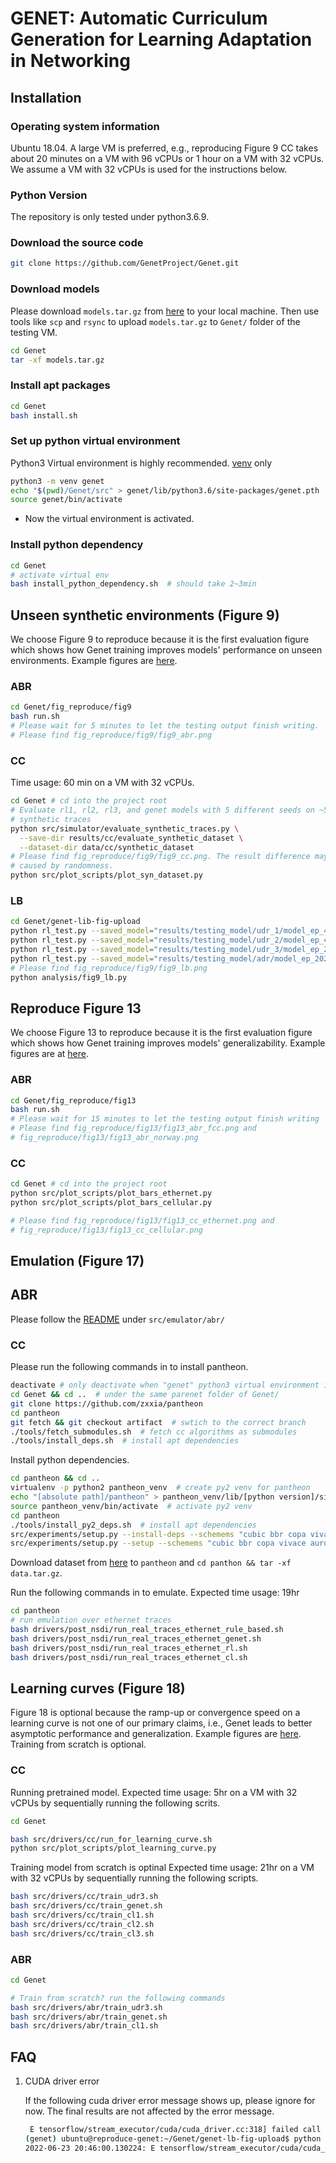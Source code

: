 # GENET: Automatic Curriculum Generation for Learning Adaptation in Networking

## Installation

### Operating system information
Ubuntu 18.04. A large VM is preferred, e.g., reproducing Figure 9 CC takes
about 20 minutes on a VM with 96 vCPUs or 1 hour on a VM with 32 vCPUs. We
assume a VM with 32 vCPUs is used for the instructions below.

### Python Version
The repository is only tested under python3.6.9.

### Download the source code

```bash
git clone https://github.com/GenetProject/Genet.git 
```

### Download models
Please download ```models.tar.gz``` from [here](https://drive.google.com/file/d/1QxMLyffHlox8r6aSpVj37JEQ4_dyb2iN/view?usp=sharing) to your local machine.
Then use tools like ```scp``` and ```rsync``` to upload ```models.tar.gz``` to
```Genet/``` folder of the testing VM. 
```bash
cd Genet
tar -xf models.tar.gz
```

### Install apt packages

```bash
cd Genet
bash install.sh
```

### Set up python virtual environment
Python3 Virtual environment is highly recommended.
[venv](https://docs.python.org/3.7/library/venv.html) only
```bash
python3 -m venv genet
echo "$(pwd)/Genet/src" > genet/lib/python3.6/site-packages/genet.pth
source genet/bin/activate
  ```
  <!-- - [virtualenv](https://virtualenv.pypa.io/en/latest/) only -->
  <!-- ```bash -->
  <!-- virtualenv -p python3 genet -->
  <!-- echo "[absolute path]/Genet/src" > genet/lib/[python version]/site-packages/genet.pth -->
  <!-- source genet/bin/activate -->
  <!-- ``` -->
  <!-- - [virtualenv](https://virtualenv.pypa.io/en/latest/) and [virtualenvwrapper](https://virtualenvwrapper.readthedocs.io/en/latest/) -->
  <!-- ```bash -->
  <!-- mkvirtualenv -a Genet/ -p python3 genet -->
  <!-- workon genet -->
  <!-- add2virtualenv src/ -->
  <!-- ``` -->
- Now the virtual environment is activated.

### Install python dependency
```bash
cd Genet
# activate virtual env
bash install_python_dependency.sh  # should take 2~3min
```

## Unseen synthetic environments (Figure 9)
We choose Figure 9 to reproduce because it is the first evaluation figure 
which shows how Genet training improves models' performance on unseen
environments. Example figures are [here](/fig_reproduce/fig9).


### ABR
```bash
cd Genet/fig_reproduce/fig9
bash run.sh
# Please wait for 5 minutes to let the testing output finish writing.
# Please find fig_reproduce/fig9/fig9_abr.png
```

### CC
Time usage: 60 min on a VM with 32 vCPUs.
```bash
cd Genet # cd into the project root
# Evaluate rl1, rl2, rl3, and genet models with 5 different seeds on ~500
# synthetic traces
python src/simulator/evaluate_synthetic_traces.py \
  --save-dir results/cc/evaluate_synthetic_dataset \
  --dataset-dir data/cc/synthetic_dataset
# Please find fig_reproduce/fig9/fig9_cc.png. The result difference may be 
# caused by randomness.
python src/plot_scripts/plot_syn_dataset.py
```
### LB
```bash
cd Genet/genet-lib-fig-upload
python rl_test.py --saved_model="results/testing_model/udr_1/model_ep_49600.ckpt" # example output: [-4.80, 0.07]
python rl_test.py --saved_model="results/testing_model/udr_2/model_ep_44000.ckpt" # example output: [-3.87, 0.08]
python rl_test.py --saved_model="results/testing_model/udr_3/model_ep_25600.ckpt" # example output: [-3.57, 0.07]
python rl_test.py --saved_model="results/testing_model/adr/model_ep_20200.ckpt" # example output: [-3.02, 0.04]
# Please find fig_reproduce/fig9/fig9_lb.png
python analysis/fig9_lb.py
```

## Reproduce Figure 13
We choose Figure 13 to reproduce because it is the first evaluation figure 
which shows how Genet training improves models' generalizability. Example
figures are at [here](/fig_reproduce/fig13).

### ABR
```bash
cd Genet/fig_reproduce/fig13
bash run.sh
# Please wait for 15 minutes to let the testing output finish writing
# Please find fig_reproduce/fig13/fig13_abr_fcc.png and 
# fig_reproduce/fig13/fig13_abr_norway.png
```

### CC
```bash
cd Genet # cd into the project root
python src/plot_scripts/plot_bars_ethernet.py
python src/plot_scripts/plot_bars_cellular.py

# Please find fig_reproduce/fig13/fig13_cc_ethernet.png and 
# fig_reproduce/fig13/fig13_cc_cellular.png
```


## Emulation (Figure 17)

## ABR
Please follow the [README](https://github.com/GenetProject/Genet/tree/main/src/emulator/abr#readme) under ```src/emulator/abr/```

### CC
Please run the following commands in to install pantheon.
```bash
deactivate # only deactivate when "genet" python3 virtual environment is activated
cd Genet && cd ..  # under the same parenet folder of Genet/
git clone https://github.com/zxxia/pantheon
cd pantheon
git fetch && git checkout artifact  # swtich to the correct branch
./tools/fetch_submodules.sh  # fetch cc algorithms as submodules
./tools/install_deps.sh  # install apt dependencies
```
Install python dependencies.
```bash
cd pantheon && cd ..
virtualenv -p python2 pantheon_venv  # create py2 venv for pantheon
echo "[absolute path]/pantheon" > pantheon_venv/lib/[python version]/site-packages/pantheon.pth
source pantheon_venv/bin/activate  # activate py2 venv
cd pantheon
./tools/install_py2_deps.sh  # install apt dependencies
src/experiments/setup.py --install-deps --schemems "cubic bbr copa vivace aurora vivace_loss vivace_latency"
src/experiments/setup.py --setup --schemems "cubic bbr copa vivace aurora vivace_loss vivace_latency"
```

Download dataset from [here](https://drive.google.com/drive/u/1/folders/19anUdhpYTGQIuyra-dei41s_3Fr_WWxr)
to ```pantheon``` and ```cd panthon && tar -xf data.tar.gz```.

Run the following commands in to emulate.
Expected time usage: 19hr
```bash
cd pantheon
# run emulation over ethernet traces
bash drivers/post_nsdi/run_real_traces_ethernet_rule_based.sh 
bash drivers/post_nsdi/run_real_traces_ethernet_genet.sh 
bash drivers/post_nsdi/run_real_traces_ethernet_rl.sh
bash drivers/post_nsdi/run_real_traces_ethernet_cl.sh
```
<!-- bash run_real_traces_cellular.sh # run emulation over cellular traces -->
<!-- cd Genet -->
<!-- python src/plot_scripts/plot_scatter.py -->

## Learning curves (Figure 18)
Figure 18 is optional because the ramp-up or convergence speed on a
learning curve is not one of our primary claims, i.e., Genet leads to better
asymptotic performance and generalization.
Example figures are [here](/fig_reproduce/fig18). Training from
scratch is optional.


### CC
Running pretrained model.
Expected time usage: 5hr on a VM with 32 vCPUs by sequentially running the
following scrits.
```bash
cd Genet

bash src/drivers/cc/run_for_learning_curve.sh
python src/plot_scripts/plot_learning_curve.py
```

Training model from scratch is optinal
Expected time usage: 21hr on a VM with 32 vCPUs by sequentially running the
following scripts.
```bash
bash src/drivers/cc/train_udr3.sh
bash src/drivers/cc/train_genet.sh
bash src/drivers/cc/train_cl1.sh
bash src/drivers/cc/train_cl2.sh
bash src/drivers/cc/train_cl3.sh
```

### ABR
```bash
cd Genet

# Train from scratch? run the following commands
bash src/drivers/abr/train_udr3.sh
bash src/drivers/abr/train_genet.sh
bash src/drivers/abr/train_cl1.sh
```

## FAQ
1. CUDA driver error

    If the following cuda driver error message shows up, please ignore for now.
    The final results are not affected by the error message.
    ```bash
     E tensorflow/stream_executor/cuda/cuda_driver.cc:318] failed call to cuInit: UNKNOWN ERROR
    (genet) ubuntu@reproduce-genet:~/Genet/genet-lb-fig-upload$ python rl_test.py --saved_model="results/testing_model/udr_1/model_ep_49600.ckpt"
    2022-06-23 20:46:00.130224: E tensorflow/stream_executor/cuda/cuda_driver.cc:318] failed call to cuInit: UNKNOWN ERROR
    ```
